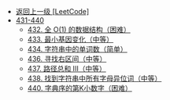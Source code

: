 - [返回上一级 [LeetCode]](LeetCode/)
- [431-440](LeetCode/431-440/)
  - [432. 全 O(1) 的数据结构（困难）](LeetCode/431-440/432.%20全%20O(1)%20的数据结构（困难）.md)
  - [433. 最小基因变化（中等）](LeetCode/431-440/433.%20最小基因变化（中等）.md)
  - [434. 字符串中的单词数（简单）](LeetCode/431-440/434.%20字符串中的单词数（简单）.md)
  - [436. 寻找右区间（中等）](LeetCode/431-440/436.%20寻找右区间（中等）.md)
  - [437. 路径总和 III（中等）](LeetCode/431-440/437.%20路径总和%20III（中等）.md)
  - [438. 找到字符串中所有字母异位词（中等）](LeetCode/431-440/438.%20找到字符串中所有字母异位词（中等）.md)
  - [440. 字典序的第K小数字（困难）](LeetCode/431-440/440.%20字典序的第K小数字（困难）.md)

